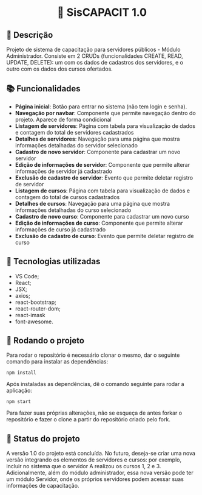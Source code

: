 <h1 align="center">📇 SisCAPACIT 1.0</h1>

## :memo: Descrição

Projeto de sistema de capacitação para servidores públicos - Módulo Administrador. Consiste em 2 CRUDs (funcionalidades CREATE, READ, UPDATE, DELETE): um com os dados de cadastros dos servidores, e o outro com os dados dos cursos ofertados.

## :books: Funcionalidades

- <b>Página inicial</b>: Botão para entrar no sistema (não tem login e senha).
- <b>Navegação por navbar</b>: Componente que permite navegação dentro do projeto. Aparece de forma condicional
- <b>Listagem de servidores</b>: Página com tabela para visualização de dados e contagem do total de servidores cadastrados
- <b>Detalhes de servidores</b>: Navegação para uma página que mostra informações detalhadas do servidor selecionado
- <b>Cadastro de novo servidor</b>: Componente para cadastrar um novo servidor
- <b>Edição de informações de servidor</b>: Componente que permite alterar informações de servidor já cadastrado
- <b>Exclusão de cadastro de servidor</b>: Evento que permite deletar registro de servidor
- <b>Listagem de cursos</b>: Página com tabela para visualização de dados e contagem do total de cursos cadastrados
- <b>Detalhes de cursos</b>: Navegação para uma página que mostra informações detalhadas do curso selecionado
- <b>Cadastro de novo curso</b>: Componente para cadastrar um novo curso
- <b>Edição de informações de curso</b>: Componente que permite alterar informações de curso já cadastrado
- <b>Exclusão de cadastro de curso</b>: Evento que permite deletar registro de curso

## :wrench: Tecnologias utilizadas

- VS Code;
- React;
- JSX;
- axios;
- react-bootstrap;
- react-router-dom;
- react-imask
- font-awesome.

## :rocket: Rodando o projeto

Para rodar o repositório é necessário clonar o mesmo, dar o seguinte comando para instalar as dependências:

```
npm install
```

Após instaladas as dependências, dê o comando seguinte para rodar a aplicação:

```
npm start
```

Para fazer suas próprias alterações, não se esqueça de antes forkar o repositório e fazer o clone a partir do repositório criado pelo fork.

## :dart: Status do projeto

A versão 1.0 do projeto está concluída. No futuro, deseja-se criar uma nova versão integrando os elementos de servidores e cursos: por exemplo, incluir no sistema que o servidor A realizou os cursos 1, 2 e 3. Adicionalmente, além do módulo administrador, essa nova versão pode ter um módulo Servidor, onde os próprios servidores podem acessar suas informações de capacitação.
